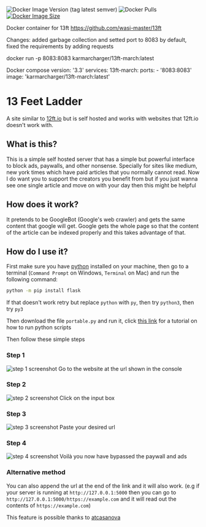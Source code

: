 ![Docker Image Version (tag latest semver)](https://img.shields.io/docker/v/karmarcharger/13ft-march/latest)
![Docker Pulls](https://img.shields.io/docker/pulls/karmarcharger/13ft-march)
[![Docker Image Size](https://badgen.net/docker/size/karmarcharger/13ft-march?icon=docker&label=image%20size)](https://hub.docker.com/r/karmarcharger/13ft-march)

Docker container for 13ft https://github.com/wasi-master/13ft

Changes:
added garbage collection and setted port to 8083 by default, fixed the requirements by adding requests

docker run -p 8083:8083 karmarcharger/13ft-march:latest

Docker compose
version: '3.3'
services:
    13ft-march:
        ports:
            - '8083:8083'
        image: 'karmarcharger/13ft-march:latest'
        
# 13 Feet Ladder

A site similar to [12ft.io](https://12ft.io) but is self hosted and works with websites that 12ft.io doesn't work with.

## What is this?

This is a simple self hosted server that has a simple but powerful interface to block ads, paywalls, and other nonsense. Specially for sites like medium, new york times which have paid articles that you normally cannot read. Now I do want you to support the creators you benefit from but if you just wanna see one single article and move on with your day then this might be helpful

## How does it work?

It pretends to be GoogleBot (Google's web crawler) and gets the same content that google will get. Google gets the whole page so that the content of the article can be indexed properly and this takes advantage of that.

## How do I use it?

First make sure you have [python](https://python.org) installed on your machine, then go to a terminal (`Command Prompt` on Windows, `Terminal` on Mac) and run the following command:

```sh
python -m pip install flask
```

If that doesn't work retry but replace `python` with `py`, then try `python3`, then try `py3`

Then download the file `portable.py` and run it, click [this link](https://realpython.com/run-python-scripts/) for a tutorial on how to run python scripts

Then follow these simple steps

### Step 1

![step 1 screenshot](screenshots/step-1.png)
Go to the website at the url shown in the console

### Step 2

![step 2 screenshot](screenshots/step-2.png)
Click on the input box

### Step 3

![step 3 screenshot](screenshots/step-3.png)
Paste your desired url

### Step 4

![step 4 screenshot](screenshots/step-4.gif)
Voilà you now have bypassed the paywall and ads

### Alternative method

You can also append the url at the end of the link and it will also work. (e.g if your server is running at `http://127.0.0.1:5000` then you can go to `http://127.0.0.1:5000/https://example.com` and it will read out the contents of `https://example.com`)

This feature is possible thanks to [atcasanova](https://github.com/atcasanova)
